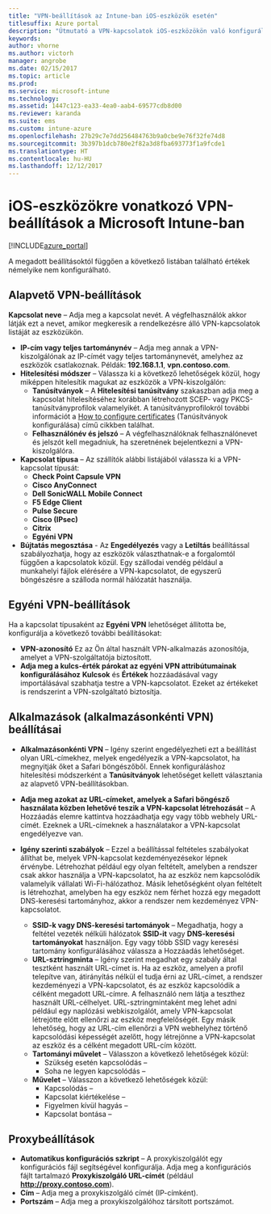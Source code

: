 ```yaml
---
title: "VPN-beállítások az Intune-ban iOS-eszközök esetén"
titlesuffix: Azure portal
description: "Útmutató a VPN-kapcsolatok iOS-eszközökön való konfigurálásához használható Intune-beállításokhoz."
keywords: 
author: vhorne
ms.author: victorh
manager: angrobe
ms.date: 02/15/2017
ms.topic: article
ms.prod: 
ms.service: microsoft-intune
ms.technology: 
ms.assetid: 1447c123-ea33-4ea0-aab4-69577cdb8d00
ms.reviewer: karanda
ms.suite: ems
ms.custom: intune-azure
ms.openlocfilehash: 27b29c7e7dd256484763b9a0cbe9e76f32fe74d8
ms.sourcegitcommit: 3b397b1dcb780e2f82a3d8fba693773f1a9fcde1
ms.translationtype: HT
ms.contentlocale: hu-HU
ms.lasthandoff: 12/12/2017
---
```

# <a name="vpn-settings-for-ios-devices-in-microsoft-intune"></a>iOS-eszközökre vonatkozó VPN-beállítások a Microsoft Intune-ban

[!INCLUDE[azure_portal](./includes/azure_portal.md)]

A megadott beállításoktól függően a következő listában található értékek némelyike nem konfigurálható.

## <a name="base-vpn-settings"></a>Alapvető VPN-beállítások


**Kapcsolat neve** – Adja meg a kapcsolat nevét. A végfelhasználók akkor látják ezt a nevet, amikor megkeresik a rendelkezésre álló VPN-kapcsolatok listáját az eszközükön.
- **IP-cím vagy teljes tartománynév** – Adja meg annak a VPN-kiszolgálónak az IP-címét vagy teljes tartománynevét, amelyhez az eszközök csatlakoznak. Példák: **192.168.1.1**, **vpn.contoso.com**.
- **Hitelesítési módszer** – Válassza ki a következő lehetőségek közül, hogy miképpen hitelesítik magukat az eszközök a VPN-kiszolgálón:
    - **Tanúsítványok** – A **Hitelesítési tanúsítvány** szakaszban adja meg a kapcsolat hitelesítéséhez korábban létrehozott SCEP- vagy PKCS-tanúsítványprofilok valamelyikét. A tanúsítványprofilokról további információt a [How to configure certificates](certificates-configure.md) (Tanúsítványok konfigurálása) című cikkben találhat.
    - **Felhasználónév és jelszó** – A végfelhasználóknak felhasználónevet és jelszót kell megadniuk, ha szeretnének bejelentkezni a VPN-kiszolgálóra.
- **Kapcsolat típusa** – Az szállítók alábbi listájából válassza ki a VPN-kapcsolat típusát:
    - **Check Point Capsule VPN**
    - **Cisco AnyConnect**
    - **Dell SonicWALL Mobile Connect**
    - **F5 Edge Client**
    - **Pulse Secure**
    - **Cisco (IPsec)**
    - **Citrix**
    - **Egyéni VPN**
- **Bújtatás megosztása** - Az **Engedélyezés** vagy a **Letiltás** beállítással szabályozhatja, hogy az eszközök választhatnak-e a forgalomtól függően a kapcsolatok közül. Egy szállodai vendég például a munkahelyi fájlok elérésére a VPN-kapcsolatot, de egyszerű böngészésre a szálloda normál hálózatát használja.


## <a name="custom-vpn-settings"></a>Egyéni VPN-beállítások

Ha a kapcsolat típusaként az **Egyéni VPN** lehetőséget állította be, konfigurálja a következő további beállításokat:

- **VPN-azonosító** Ez az Ön által használt VPN-alkalmazás azonosítója, amelyet a VPN-szolgáltatója biztosított.
- **Adja meg a kulcs-érték párokat az egyéni VPN attribútumainak konfigurálásához** **Kulcsok** és **Értékek** hozzáadásával vagy importálásával szabhatja testre a VPN-kapcsolatot. Ezeket az értékeket is rendszerint a VPN-szolgáltató biztosítja.

## <a name="apps-per-app-vpn-settings"></a>Alkalmazások (alkalmazásonkénti VPN) beállításai

- **Alkalmazásonkénti VPN** – Igény szerint engedélyezheti ezt a beállítást olyan URL-címekhez, melyek engedélyezik a VPN-kapcsolatot, ha megnyitják őket a Safari böngészőből. Ennek konfiguráláshoz hitelesítési módszerként a **Tanúsítványok** lehetőséget kellett választania az alapvető VPN-beállításokban.
- **Adja meg azokat az URL-címeket, amelyek a Safari böngésző használata közben lehetővé teszik a VPN-kapcsolat létrehozását** – A Hozzáadás elemre kattintva hozzáadhatja egy vagy több webhely URL-címét. Ezeknek a URL-címeknek a használatakor a VPN-kapcsolat engedélyezve van.

- **Igény szerinti szabályok** – Ezzel a beállítással feltételes szabályokat állíthat be, melyek VPN-kapcsolat kezdeményezésekor lépnek érvénybe. Létrehozhat például egy olyan feltételt, amelyben a rendszer csak akkor használja a VPN-kapcsolatot, ha az eszköz nem kapcsolódik valamelyik vállalati Wi-Fi-hálózathoz. Másik lehetőségként olyan feltételt is létrehozhat, amelyben ha egy eszköz nem férhet hozzá egy megadott DNS-keresési tartományhoz, akkor a rendszer nem kezdeményez VPN-kapcsolatot.

    - **SSID-k vagy DNS-keresési tartományok** – Megadhatja, hogy a feltétel vezeték nélküli hálózatok **SSID-it** vagy **DNS-keresési tartományokat** használjon. Egy vagy több SSID vagy keresési tartomány konfigurálásához válassza a Hozzáadás lehetőséget.
    - **URL-sztringminta** – Igény szerint megadhat egy szabály által tesztként használt URL-címet is. Ha az eszköz, amelyen a profil telepítve van, átirányítás nélkül el tudja érni az URL-címet, a rendszer kezdeményezi a VPN-kapcsolatot, és az eszköz kapcsolódik a célként megadott URL-címre. A felhasználó nem látja a teszthez használt URL-célhelyet. URL-sztringmintaként meg lehet adni például egy naplózási webkiszolgálót, amely VPN-kapcsolat létrejötte előtt ellenőrzi az eszköz megfelelőségét. Egy másik lehetőség, hogy az URL-cím ellenőrzi a VPN webhelyhez történő kapcsolódási képességét azelőtt, hogy létrejönne a VPN-kapcsolat az eszköz és a célként megadott URL-cím között.
    - **Tartományi művelet** – Válasszon a következő lehetőségek közül:
        - Szükség esetén kapcsolódás – 
        - Soha ne legyen kapcsolódás – 
    - **Művelet** – Válasszon a következő lehetőségek közül:
        - Kapcsolódás – 
        - Kapcsolat kiértékelése – 
        - Figyelmen kívül hagyás – 
        - Kapcsolat bontása – 


## <a name="proxy-settings"></a>Proxybeállítások

- **Automatikus konfigurációs szkript** – A proxykiszolgálót egy konfigurációs fájl segítségével konfigurálja. Adja meg a konfigurációs fájlt tartalmazó **Proxykiszolgáló URL-címét** (például **http://proxy.contoso.com**).
- **Cím** – Adja meg a proxykiszolgáló címét (IP-címként).
- **Portszám** – Adja meg a proxykiszolgálóhoz társított portszámot.
